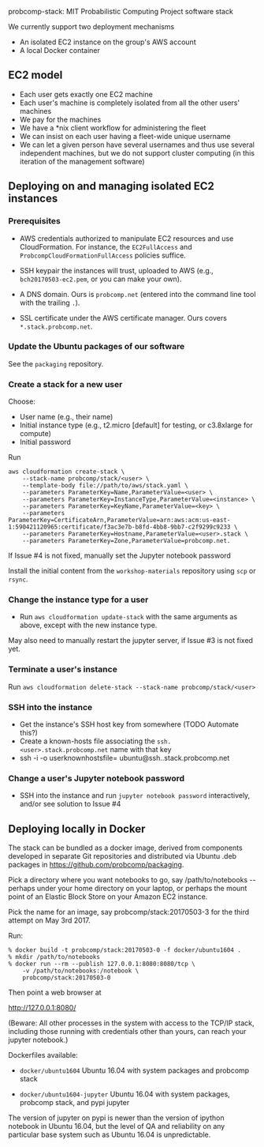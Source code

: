 probcomp-stack: MIT Probabilistic Computing Project software stack

We currently support two deployment mechanisms
- An isolated EC2 instance on the group's AWS account
- A local Docker container

EC2 model
---------

- Each user gets exactly one EC2 machine
- Each user's machine is completely isolated from all the other
  users' machines
- We pay for the machines
- We have a *nix client workflow for administering the fleet
- We can insist on each user having a fleet-wide unique username
- We can let a given person have several usernames and thus use
  several independent machines, but we do not support cluster
  computing (in this iteration of the management software)

Deploying on and managing isolated EC2 instances
------------------------------------------------

### Prerequisites

- AWS credentials authorized to manipulate EC2 resources and use
  CloudFormation.  For instance, the `EC2FullAccess` and
  `ProbcompCloudFormationFullAccess` policies suffice.

- SSH keypair the instances will trust, uploaded to AWS
  (e.g., `bch20170503-ec2.pem`, or you can make your own).

- A DNS domain.  Ours is `probcomp.net` (entered into the command line
  tool with the trailing `.`).

- SSL certificate under the AWS certificate manager.  Ours covers
  `*.stack.probcomp.net`.

### Update the Ubuntu packages of our software

See the `packaging` repository.

### Create a stack for a new user

Choose:
- User name (e.g., their name)
- Initial instance type (e.g., t2.micro [default] for testing, or
  c3.8xlarge for compute)
- Initial password

Run

```
aws cloudformation create-stack \
    --stack-name probcomp/stack/<user> \
    --template-body file://path/to/aws/stack.yaml \
    --parameters ParameterKey=Name,ParameterValue=<user> \
    --parameters ParameterKey=InstanceType,ParameterValue=<instance> \
    --parameters ParameterKey=KeyName,ParameterValue=<key> \
    --parameters ParameterKey=CertificateArn,ParameterValue=arn:aws:acm:us-east-1:590421120965:certificate/f3ac3e7b-b8fd-4bb8-9bb7-c2f9299c9233 \
    --parameters ParameterKey=Hostname,ParameterValue=<user>.stack \
    --parameters ParameterKey=Zone,ParameterValue=probcomp.net.
```

If Issue #4 is not fixed, manually set the Jupyter notebook password

Install the initial content from the `workshop-materials` repository
using `scp` or `rsync`.

### Change the instance type for a user

- Run `aws cloudformation update-stack` with the same arguments as above, except with the new instance type.

May also need to manually restart the jupyter server, if Issue #3 is
not fixed yet.

### Terminate a user's instance

Run `aws cloudformation delete-stack --stack-name probcomp/stack/<user>`

### SSH into the instance

- Get the instance's SSH host key from somewhere (TODO Automate this?)
- Create a known-hosts file associating the `ssh.<user>.stack.probcomp.net` name
  with that key
- ssh -i <private-key> -o userknownhostsfile=<file> ubuntu@ssh.<user>.stack.probcomp.net

### Change a user's Jupyter notebook password

- SSH into the instance and run `jupyter notebook password` interactively,
  and/or see solution to Issue #4

Deploying locally in Docker
---------------------------

The stack can be bundled as a docker image, derived from components developed
in separate Git repositories and distributed via Ubuntu .deb packages
in <https://github.com/probcomp/packaging>.

Pick a directory where you want notebooks to go, say
/path/to/notebooks -- perhaps under your home directory on your
laptop, or perhaps the mount point of an Elastic Block Store on your
Amazon EC2 instance.

Pick the name for an image, say probcomp/stack:20170503-3 for the
third attempt on May 3rd 2017.

Run:

```
% docker build -t probcomp/stack:20170503-0 -f docker/ubuntu1604 .
% mkdir /path/to/notebooks
% docker run --rm --publish 127.0.0.1:8080:8080/tcp \
    -v /path/to/notebooks:/notebook \
    probcomp/stack:20170503-0
```

Then point a web browser at

http://127.0.0.1:8080/

(Beware: All other processes in the system with access to the TCP/IP
stack, including those running with credentials other than yours, can
reach your jupyter notebook.)

Dockerfiles available:

- `docker/ubuntu1604`
        Ubuntu 16.04 with system packages and probcomp stack

- `docker/ubuntu1604-jupyter`
        Ubuntu 16.04 with system packages, probcomp stack, and pypi jupyter

The version of jupyter on pypi is newer than the version of ipython
notebook in Ubuntu 16.04, but the level of QA and reliability on any
particular base system such as Ubuntu 16.04 is unpredictable.
